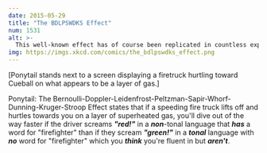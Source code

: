 ```yaml
---
date: 2015-05-29
title: "The BDLPSWDKS Effect"
num: 1531
alt: >-
  This well-known effect has of course been replicated in countless experiments.
img: https://imgs.xkcd.com/comics/the_bdlpswdks_effect.png
---
```

[Ponytail stands next to a screen displaying a firetruck hurtling toward Cueball on what appears to be a layer of gas.]

Ponytail: The Bernoulli-Doppler-Leidenfrost-Peltzman-Sapir-Whorf-Dunning-Kruger-Stroop Effect states that if a speeding fire truck lifts off and hurtles towards you on a layer of superheated gas, you'll dive out of the way faster if the driver screams ***"red!"*** in a ***non***-tonal language that ***has*** a word for "firefighter" than if they scream ***"green!"*** in a ***tonal*** language with ***no*** word for "firefighter" which you ***think*** you're fluent in but ***aren't***.